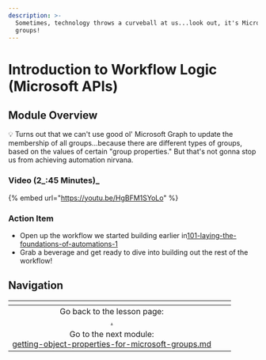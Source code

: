 ```yaml
---
description: >-
  Sometimes, technology throws a curveball at us...look out, it's Microsoft
  groups!
---
```


# Introduction to Workflow Logic (Microsoft APIs)

## Module Overview

:bulb: Turns out that we can't use good ol' Microsoft Graph to update the membership of all groups...because there are different types of groups, based on the values of certain "group properties." But that's not gonna stop us from achieving automation nirvana.

### Video (2_:45 Minutes)_

{% embed url="https://youtu.be/HgBFM1SYoLo" %}

### Action Item

* Open up the workflow we started building earlier in[101-laying-the-foundations-of-automations-1](../101-laying-the-foundations-of-automations-1/ "mention")
* Grab a beverage and get ready to dive into building out the rest of the workflow!

## Navigation

<table data-card-size="large" data-column-title-hidden data-view="cards" data-full-width="false"><thead><tr><th align="center"></th><th align="center"></th><th data-hidden data-card-target data-type="content-ref"></th></tr></thead><tbody><tr><td align="center">Go back to the lesson page:<br><a data-mention href="./">.</a></td><td align="center"></td><td></td></tr><tr><td align="center">Go to the next module:<br><a data-mention href="getting-object-properties-for-microsoft-groups.md">getting-object-properties-for-microsoft-groups.md</a></td><td align="center"></td><td></td></tr></tbody></table>
